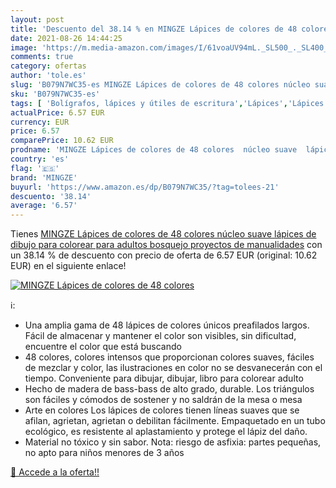 ```yaml
---
layout: post
title: 'Descuento del 38.14 % en MINGZE Lápices de colores de 48 colores '
date: 2021-08-26 14:44:25
image: 'https://m.media-amazon.com/images/I/61voaUV94mL._SL500_._SL400_.jpg'
comments: true
category: ofertas
author: 'tole.es'
slug: 'B079N7WC35-es MINGZE Lápices de colores de 48 colores núcleo suave...'
sku: 'B079N7WC35-es'
tags: [ 'Bolígrafos, lápices y útiles de escritura','Lápices','Lápices de colores para adultos','Oficina y papelería','colorear','lápices','mingze', ]
actualPrice: 6.57 EUR
currency: EUR
price: 6.57
comparePrice: 10.62 EUR
prodname: 'MINGZE Lápices de colores de 48 colores  núcleo suave  lápices de dibujo para colorear para adultos  bosquejo  proyectos de manualidades'
country: 'es'
flag: '🇪🇸'
brand: 'MINGZE'
buyurl: 'https://www.amazon.es/dp/B079N7WC35/?tag=tolees-21'
descuento: '38.14'
average: '6.57'
---
```


Tienes [MINGZE Lápices de colores de 48 colores  núcleo suave  lápices de dibujo para colorear para adultos  bosquejo  proyectos de manualidades](https://www.amazon.es/dp/B079N7WC35/?tag=tolees-21) con un 38.14 % de descuento con precio de oferta de 6.57 EUR (original: 10.62 EUR) en el siguiente enlace!

[![MINGZE Lápices de colores de 48 colores ](https://m.media-amazon.com/images/I/61voaUV94mL._SL500_._SL400_.jpg)](https://www.amazon.es/dp/B079N7WC35/?tag=tolees-21)

ℹ️:

- Una amplia gama de 48 lápices de colores únicos preafilados largos. Fácil de almacenar y mantener el color son visibles, sin dificultad, encuentre el color que está buscando
- 48 colores, colores intensos que proporcionan colores suaves, fáciles de mezclar y color, las ilustraciones en color no se desvanecerán con el tiempo. Conveniente para dibujar, dibujar, libro para colorear adulto
- Hecho de madera de bass-bass de alto grado, durable. Los triángulos son fáciles y cómodos de sostener y no saldrán de la mesa o mesa
- Arte en colores Los lápices de colores tienen líneas suaves que se afilan, agrietan, agrietan o debilitan fácilmente. Empaquetado en un tubo ecológico, es resistente al aplastamiento y protege el lápiz del daño.
- Material no tóxico y sin sabor. Nota: riesgo de asfixia: partes pequeñas, no apto para niños menores de 3 años

[🛒 Accede a la oferta!!](https://www.amazon.es/dp/B079N7WC35/?tag=tolees-21)
